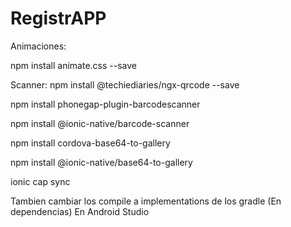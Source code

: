 # RegistrAPP
Animaciones:

npm install animate.css --save

Scanner:
npm install @techiediaries/ngx-qrcode --save

npm install phonegap-plugin-barcodescanner

npm install @ionic-native/barcode-scanner

npm install cordova-base64-to-gallery

npm install @ionic-native/base64-to-gallery

ionic cap sync

Tambien cambiar los compile a implementations de los gradle (En dependencias) En Android Studio
